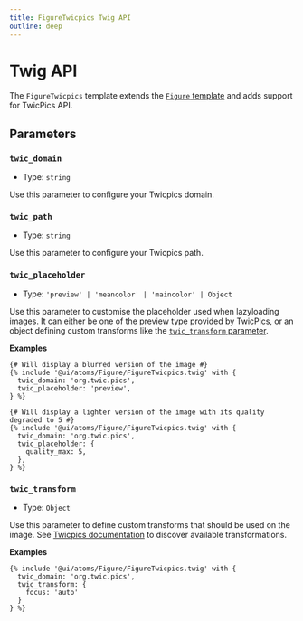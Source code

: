 ```yaml
---
title: FigureTwicpics Twig API
outline: deep
---
```


# Twig API

The `FigureTwicpics` template extends the [`Figure` template](/components/atoms/Figure/twig-api.html) and adds support for TwicPics API.

## Parameters

### `twic_domain`

- Type: `string`

Use this parameter to configure your Twicpics domain.

### `twic_path`

- Type: `string`

Use this parameter to configure your Twicpics path.

### `twic_placeholder`

- Type: `'preview' | 'meancolor' | 'maincolor' | Object`

Use this parameter to customise the placeholder used when lazyloading images. It can either be one of the preview type provided by TwicPics, or an object defining custom transforms like the [`twic_transform` parameter](#twic-transform).

**Examples**
```twig
{# Will display a blurred version of the image #}
{% include '@ui/atoms/Figure/FigureTwicpics.twig' with {
  twic_domain: 'org.twic.pics',
  twic_placeholder: 'preview',
} %}

{# Will display a lighter version of the image with its quality degraded to 5 #}
{% include '@ui/atoms/Figure/FigureTwicpics.twig' with {
  twic_domain: 'org.twic.pics',
  twic_placeholder: {
    quality_max: 5,
  },
} %}
```

### `twic_transform`

- Type: `Object`

Use this parameter to define custom transforms that should be used on the image. See [Twicpics documentation](https://www.twicpics.com/docs/reference/transformations) to discover available transformations.

**Examples**

```twig
{% include '@ui/atoms/Figure/FigureTwicpics.twig' with {
  twic_domain: 'org.twic.pics',
  twic_transform: {
    focus: 'auto'
  }
} %}
```

